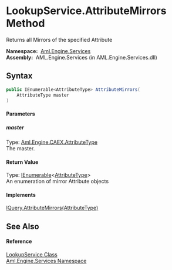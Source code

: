 LookupService.AttributeMirrors Method
=====================================
Returns all Mirrors of the specified Attribute

  **Namespace:**  [Aml.Engine.Services][1]  
  **Assembly:**  AML.Engine.Services (in AML.Engine.Services.dll)

Syntax
------

```csharp
public IEnumerable<AttributeType> AttributeMirrors(
	AttributeType master
)
```

#### Parameters

##### *master*
Type: [Aml.Engine.CAEX.AttributeType][2]  
The master.

#### Return Value
Type: [IEnumerable][3]&lt;[AttributeType][2]>  
 An enumeration of mirror Attribute objects 
#### Implements
[IQuery.AttributeMirrors(AttributeType)][4]  


See Also
--------

#### Reference
[LookupService Class][5]  
[Aml.Engine.Services Namespace][1]  

[1]: ../README.md
[2]: ../../Aml.Engine.CAEX/AttributeType/README.md
[3]: https://docs.microsoft.com/dotnet/api/system.collections.generic.ienumerable-1
[4]: ../../Aml.Engine.Services.Interfaces/IQuery/AttributeMirrors.md
[5]: README.md
[6]: https://www.automationml.org
[7]: ../../icons/logoShade.png